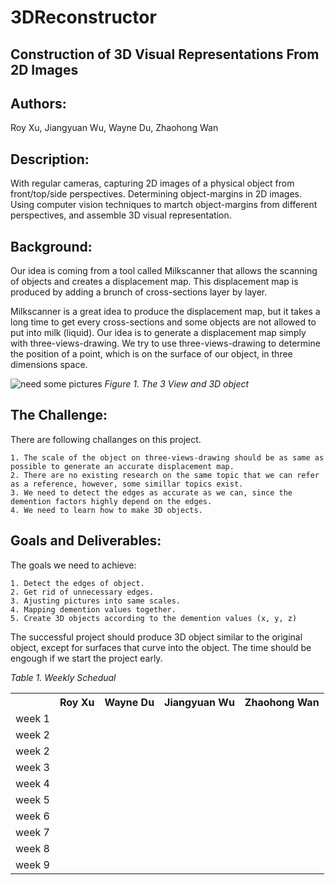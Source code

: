 # 3DReconstructor

## Construction of 3D Visual Representations From 2D Images


Authors:
---
Roy Xu, Jiangyuan Wu, Wayne Du, Zhaohong Wan


Description:
---
With regular cameras, capturing 2D images of a physical object from front/top/side perspectives. Determining object-margins in 2D images. Using computer vision techniques to martch object-margins from different perspectives, and assemble 3D visual representation.

Background:
---
Our idea is coming from a tool called Milkscanner that allows the scanning of objects and creates a displacement map. This displacement map is produced by adding a brunch of cross-sections layer by layer.

Milkscanner is a great idea to produce the displacement map, but it takes a long time to get every cross-sections and some objects are not allowed to put into milk (liquid). Our idea is to generate a displacement map simply with three-views-drawing. We try to use three-views-drawing to determine the position of a point, which is on the surface of our object, in three dimensions space.

![need some pictures](/drawing.png)
*Figure 1. The 3 View and 3D object*

The Challenge:
---
There are following challanges on this project. 
  
    1. The scale of the object on three-views-drawing should be as same as possible to generate an accurate displacement map.
    2. There are no existing research on the same topic that we can refer as a reference, however, some simillar topics exist.
    3. We need to detect the edges as accurate as we can, since the demention factors highly depend on the edges.
    4. We need to learn how to make 3D objects.

Goals and Deliverables:
---
The goals we need to achieve:

    1. Detect the edges of object.
    2. Get rid of unnecessary edges.
    3. Ajusting pictures into same scales.
    4. Mapping demention values together.
    5. Create 3D objects according to the demention values (x, y, z)
    
The successful project should produce 3D object similar to the original object, except for surfaces that curve into the object. The time should be engough if we start the project early.

*Table 1. Weekly Schedual*
<table style="width:100%">
  <tr>
    <td></td>
    <th>Roy Xu</th>
    <th>Wayne Du</th>
    <th>Jiangyuan Wu</th>
    <th>Zhaohong Wan</th>
  </tr>
  <tr>
    <td>week 1</td>
    <td></td>
    <td></td>
    <td></td>
    <td></td>

  </tr>
  <tr>
    <td>week 2</td>
    <td></td>
    <td></td>
    <td></td>
      <td></td>

  </tr>
  <tr>
    <td>week 2</td>
    <td></td>
    <td></td>
    <td></td>
      <td></td>

  </tr>
  <tr>
    <td>week 3</td>
    <td></td>
    <td></td>
    <td></td>
      <td></td>

  </tr>
  <tr>
    <td>week 4</td>
    <td></td>
    <td></td>
    <td></td>
      <td></td>

  </tr>
  <tr>
    <td>week 5</td>
    <td></td>
    <td></td>
    <td></td>
      <td></td>

  </tr>
  <tr>
    <td>week 6</td>
    <td></td>
    <td></td>
    <td></td>
      <td></td>

  </tr>
  <tr>
    <td>week 7</td>
    <td></td>
    <td></td>
    <td></td>
      <td></td>

  </tr>
  <tr>
    <td>week 8</td>
    <td></td>
    <td></td>
    <td></td>
      <td></td>

  </tr>
  <tr>
    <td>week 9</td>
    <td></td>
    <td></td>
    <td></td>
      <td></td>

  </tr>
</table>
